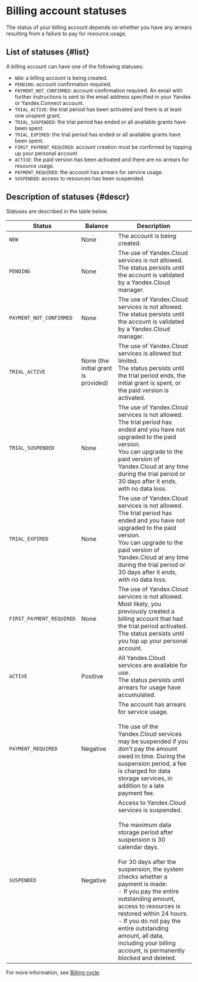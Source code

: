 # Billing account statuses

The status of your billing account depends on whether you have any arrears resulting from a failure to pay for resource usage.

## List of statuses {#list}

A billing account can have one of the following statuses:

- `NEW`: a billing account is being created.
- `PENDING`: account confirmation required.
- `PAYMENT_NOT_CONFIRMED`: account confirmation required. An email with further instructions is sent to the email address specified in your Yandex or Yandex.Connect account.
- `TRIAL_ACTIVE`: the trial period has been activated and there is at least one unspent grant.
- `TRIAL_SUSPENDED`: the trial period has ended or all available grants have been spent.
- `TRIAL_EXPIRED`: the trial period has ended or all available grants have been spent.
- `FIRST_PAYMENT_REQUIRED`: account creation must be confirmed by topping up your personal account.
- `ACTIVE`: the paid version has been activated and there are no arrears for resource usage.
- `PAYMENT_REQUIRED`: the account has arrears for service usage.
- `SUSPENDED`: access to resources has been suspended.

## Description of statuses {#descr}

Statuses are described in the table below.

| Status | Balance | Description |
| ----- | ----- | ----- |
| `NEW` | None | The account is being created. |
| `PENDING` | None | The use of Yandex.Cloud services is not allowed. <br/>The status persists until the account is validated by a Yandex.Cloud manager. |
| `PAYMENT_NOT_CONFIRMED` | None | The use of Yandex.Cloud services is not allowed. <br/>The status persists until the account is validated by a Yandex.Cloud manager. |
| `TRIAL_ACTIVE` | None (the initial grant is provided) | The use of Yandex.Cloud services is allowed but limited. <br/>The status persists until the trial period ends, the initial grant is spent, or the paid version is activated. |
| `TRIAL_SUSPENDED` | None | The use of Yandex.Cloud services is not allowed. <br/>The trial period has ended and you have not upgraded to the paid version. <br/>You can upgrade to the paid version of Yandex.Cloud at any time during the trial period or 30 days after it ends, with no data loss. |
| `TRIAL_EXPIRED` | None | The use of Yandex.Cloud services is not allowed. <br/>The trial period has ended and you have not upgraded to the paid version. <br/>You can upgrade to the paid version of Yandex.Cloud at any time during the trial period or 30 days after it ends, with no data loss. |
| `FIRST_PAYMENT_REQUIRED` | None | The use of Yandex.Cloud services is not allowed. <br/>Most likely, you previously created a billing account that had the trial period activated. <br/>The status persists until you top up your personal account. |
| `ACTIVE` | Positive | All Yandex.Cloud services are available for use. <br/> The status persists until arrears for usage have accumulated. |
| `PAYMENT_REQUIRED` | Negative | The account has arrears for service usage. <br/><br/>The use of the Yandex.Cloud services may be suspended if you don't pay the amount owed in time. During the suspension period, a fee is charged for data storage services, in addition to a late payment fee. |
| `SUSPENDED` | Negative | Access to Yandex.Cloud services is suspended.<br/><br/>The maximum data storage period after suspension is 30 calendar days.<br/><br/>For 30 days after the suspension, the system checks whether a payment is made: <br/> - If you pay the entire outstanding amount, access to resources is restored within 24 hours. <br/> - If you do not pay the entire outstanding amount, all data, including your billing account, is permanently blocked and deleted. |

For more information, see [Billing cycle](../payment/billing-cycle.md).


